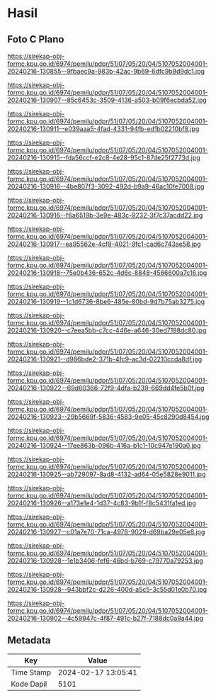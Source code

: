 # Hasil

## Foto C Plano

https://sirekap-obj-formc.kpu.go.id/6974/pemilu/pdpr/51/07/05/20/04/5107052004001-20240216-130855--9fbaec9a-983b-42ac-9b69-6dfc9b9d9dc1.jpg

https://sirekap-obj-formc.kpu.go.id/6974/pemilu/pdpr/51/07/05/20/04/5107052004001-20240216-130907--85c6453c-3509-4136-a503-b09f6ecbda52.jpg

https://sirekap-obj-formc.kpu.go.id/6974/pemilu/pdpr/51/07/05/20/04/5107052004001-20240216-130911--e039aaa5-4fad-4331-94fb-ed1b02210bf8.jpg

https://sirekap-obj-formc.kpu.go.id/6974/pemilu/pdpr/51/07/05/20/04/5107052004001-20240216-130915--fda56ccf-e2c8-4e28-95c1-87de25f2773d.jpg

https://sirekap-obj-formc.kpu.go.id/6974/pemilu/pdpr/51/07/05/20/04/5107052004001-20240216-130916--4be807f3-3092-492d-b9a9-46ac10fe7008.jpg

https://sirekap-obj-formc.kpu.go.id/6974/pemilu/pdpr/51/07/05/20/04/5107052004001-20240216-130916--f6a6519b-3e9e-483c-9232-3f7c37acdd22.jpg

https://sirekap-obj-formc.kpu.go.id/6974/pemilu/pdpr/51/07/05/20/04/5107052004001-20240216-130917--ea95562e-4cf8-4021-9fc1-cad6c743ae58.jpg

https://sirekap-obj-formc.kpu.go.id/6974/pemilu/pdpr/51/07/05/20/04/5107052004001-20240216-130918--75e0b436-652c-4d6c-8848-4566600a7c16.jpg

https://sirekap-obj-formc.kpu.go.id/6974/pemilu/pdpr/51/07/05/20/04/5107052004001-20240216-130919--1c1d6736-8be6-485e-80bd-9d7b75ab3275.jpg

https://sirekap-obj-formc.kpu.go.id/6974/pemilu/pdpr/51/07/05/20/04/5107052004001-20240216-130920--c7eea5bb-c7cc-446e-a646-30ed7198dc80.jpg

https://sirekap-obj-formc.kpu.go.id/6974/pemilu/pdpr/51/07/05/20/04/5107052004001-20240216-130921--d986bde2-371b-4fc9-ac3d-02210ccda8df.jpg

https://sirekap-obj-formc.kpu.go.id/6974/pemilu/pdpr/51/07/05/20/04/5107052004001-20240216-130922--69d60366-72f9-4dfa-b239-669dd4fe5b0f.jpg

https://sirekap-obj-formc.kpu.go.id/6974/pemilu/pdpr/51/07/05/20/04/5107052004001-20240216-130923--29b5669f-5836-4583-9e05-45c8290d8454.jpg

https://sirekap-obj-formc.kpu.go.id/6974/pemilu/pdpr/51/07/05/20/04/5107052004001-20240216-130924--17ee863b-096b-416a-b1c1-10c947e190a0.jpg

https://sirekap-obj-formc.kpu.go.id/6974/pemilu/pdpr/51/07/05/20/04/5107052004001-20240216-130925--ab729097-8ad8-4132-ad64-05e5828e9011.jpg

https://sirekap-obj-formc.kpu.go.id/6974/pemilu/pdpr/51/07/05/20/04/5107052004001-20240216-130926--a173e1e4-1d37-4c83-9b1f-f8c5431fa1ed.jpg

https://sirekap-obj-formc.kpu.go.id/6974/pemilu/pdpr/51/07/05/20/04/5107052004001-20240216-130927--c01a7e70-71ca-4978-9029-d69ba29e05e8.jpg

https://sirekap-obj-formc.kpu.go.id/6974/pemilu/pdpr/51/07/05/20/04/5107052004001-20240216-130928--1e1b3406-fef6-46bd-b769-c79770a79253.jpg

https://sirekap-obj-formc.kpu.go.id/6974/pemilu/pdpr/51/07/05/20/04/5107052004001-20240216-130928--943bbf2c-d226-400d-a5c5-3c55d01e0b70.jpg

https://sirekap-obj-formc.kpu.go.id/6974/pemilu/pdpr/51/07/05/20/04/5107052004001-20240216-130902--4c59947c-4f87-491c-b27f-7188dc0a9a44.jpg


## Metadata

| Key        | Value               |
| ---------- | ------------------- |
| Time Stamp | 2024-02-17 13:05:41 |
| Kode Dapil | 5101                |



